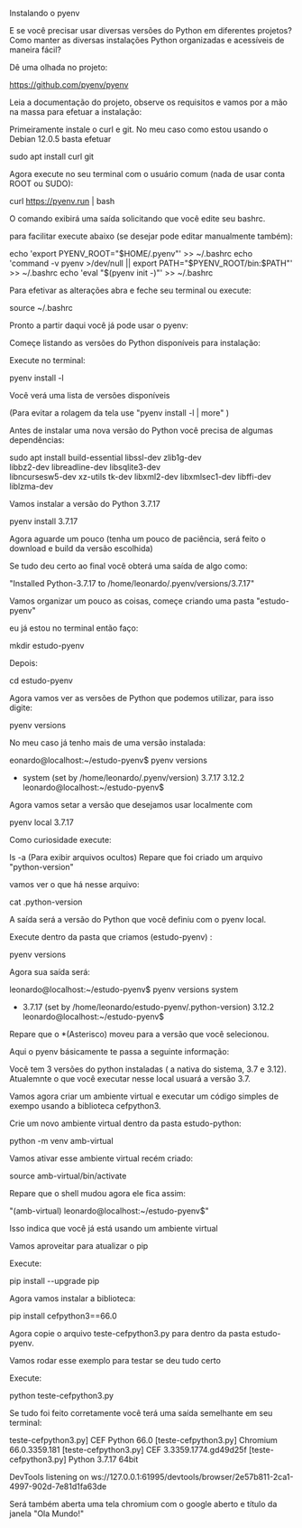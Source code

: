 Instalando o pyenv

E se você precisar usar diversas versões do Python em diferentes projetos?
Como manter as diversas instalações Python organizadas e acessíveis de maneira fácil?

Dê uma olhada no projeto:

https://github.com/pyenv/pyenv

Leia a documentação do projeto, observe os requisitos e vamos por a mão na massa para efetuar a instalação:

Primeiramente instale o curl e git. No meu caso como estou usando o Debian 12.0.5 
basta efetuar

sudo apt install curl git

Agora execute no seu terminal com o usuário comum (nada de usar conta ROOT ou SUDO):

curl https://pyenv.run | bash

O comando exibirá uma saída solicitando que você edite seu bashrc.

para facilitar execute abaixo (se desejar pode editar manualmente também):

echo 'export PYENV_ROOT="$HOME/.pyenv"' >> ~/.bashrc
echo 'command -v pyenv >/dev/null || export PATH="$PYENV_ROOT/bin:$PATH"' >> ~/.bashrc
echo 'eval "$(pyenv init -)"' >> ~/.bashrc

Para efetivar as alterações abra e feche seu terminal ou execute:

source ~/.bashrc

Pronto a partir daqui você já pode usar o pyenv:

Começe listando as versões do Python disponíveis para instalação:

Execute no terminal:

pyenv install -l

Você verá uma lista de versões disponíveis

(Para evitar a rolagem da tela use  "pyenv install -l | more" )

Antes de instalar uma nova versão do Python você precisa de algumas dependências:

sudo apt install build-essential libssl-dev zlib1g-dev \
libbz2-dev libreadline-dev libsqlite3-dev \
libncursesw5-dev xz-utils tk-dev libxml2-dev libxmlsec1-dev libffi-dev liblzma-dev

Vamos instalar a versão do Python 3.7.17

pyenv install 3.7.17

Agora aguarde um pouco (tenha um pouco de paciência, será feito o download e build da versão escolhida)

Se tudo deu certo ao final você obterá uma saída de algo como:

"Installed Python-3.7.17 to /home/leonardo/.pyenv/versions/3.7.17"

Vamos organizar um pouco as coisas, começe criando uma pasta "estudo-pyenv"

eu já estou no terminal então faço:

mkdir estudo-pyenv

Depois:

cd estudo-pyenv

Agora vamos ver as versões de Python que podemos utilizar, para isso digite:

pyenv versions

No meu caso já tenho mais de uma versão instalada:

eonardo@localhost:~/estudo-pyenv$ pyenv versions
* system (set by /home/leonardo/.pyenv/version)
  3.7.17
  3.12.2
leonardo@localhost:~/estudo-pyenv$

Agora vamos setar a versão que desejamos usar localmente com

pyenv local 3.7.17

Como curiosidade execute:

ls -a   (Para exibir arquivos ocultos)
Repare que foi criado um arquivo "python-version"

vamos ver o que há nesse arquivo:

cat .python-version

A saída será a versão do Python que você definiu com o pyenv local.

Execute dentro da pasta que criamos (estudo-pyenv) :

pyenv versions

Agora sua saída será:

leonardo@localhost:~/estudo-pyenv$ pyenv versions
  system
* 3.7.17 (set by /home/leonardo/estudo-pyenv/.python-version)
  3.12.2
leonardo@localhost:~/estudo-pyenv$ 

Repare que o *(Asterisco) moveu para a versão que você selecionou.

Aqui o pyenv básicamente te passa a seguinte informação:

Você tem 3 versões do python instaladas ( a nativa do sistema, 3.7 e 3.12). 
Atualemnte o que você executar nesse local usuará a versão 3.7.

Vamos agora criar um ambiente virtual e executar um código simples de exempo usando a biblioteca
cefpython3.

Crie um novo ambiente virtual dentro da pasta estudo-python:

python -m venv amb-virtual

Vamos ativar esse ambiente virtual recém criado:

source amb-virtual/bin/activate

Repare que o shell mudou agora ele fica assim:

"(amb-virtual) leonardo@localhost:~/estudo-pyenv$"

Isso indica que você já está usando um ambiente virtual

Vamos aproveitar para atualizar o pip

Execute:

pip install --upgrade pip

Agora vamos instalar a biblioteca:

pip install cefpython3==66.0

Agora copie o arquivo teste-cefpython3.py para dentro da pasta estudo-pyenv.

Vamos rodar esse exemplo para testar se deu tudo certo

Execute:

python teste-cefpython3.py

Se tudo foi feito corretamente você terá uma saída semelhante em seu terminal:

teste-cefpython3.py] CEF Python 66.0
[teste-cefpython3.py] Chromium 66.0.3359.181
[teste-cefpython3.py] CEF 3.3359.1774.gd49d25f
[teste-cefpython3.py] Python 3.7.17 64bit

DevTools listening on ws://127.0.0.1:61995/devtools/browser/2e57b811-2ca1-4997-902d-7e81d1fa63de

Será também aberta uma tela chromium com o google aberto e título da janela "Ola Mundo!"





































